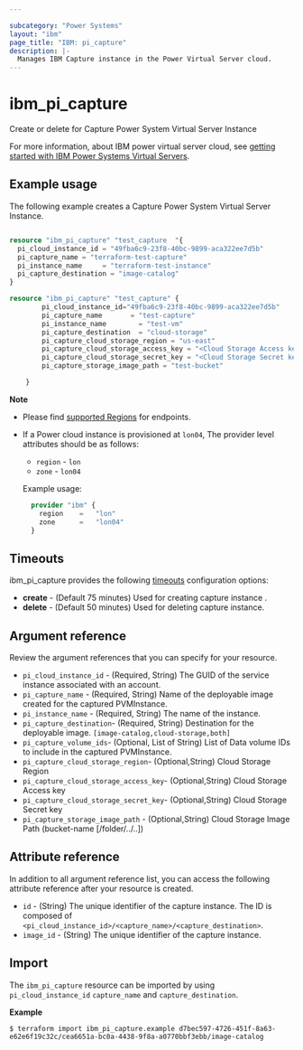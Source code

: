 ```yaml
---

subcategory: "Power Systems"
layout: "ibm"
page_title: "IBM: pi_capture"
description: |-
  Manages IBM Capture instance in the Power Virtual Server cloud.
---
```


# ibm_pi_capture
Create or delete for Capture Power System Virtual Server Instance

For more information, about IBM power virtual server cloud, see [getting started with IBM Power Systems Virtual Servers](https://cloud.ibm.com/docs/power-iaas?topic=power-iaas-getting-started).

## Example usage
The following example creates a Capture Power System Virtual Server Instance.

```terraform

resource "ibm_pi_capture" "test_capture  "{
  pi_cloud_instance_id = "49fba6c9-23f8-40bc-9899-aca322ee7d5b"
  pi_capture_name = "terraform-test-capture"
  pi_instance_name     = "terraform-test-instance"
  pi_capture_destination = "image-catalog"
}

```

```terraform
resource "ibm_pi_capture" "test_capture" {
		pi_cloud_instance_id="49fba6c9-23f8-40bc-9899-aca322ee7d5b"
		pi_capture_name       = "test-capture"
		pi_instance_name		= "test-vm"
		pi_capture_destination  = "cloud-storage"
		pi_capture_cloud_storage_region = "us-east"
		pi_capture_cloud_storage_access_key = "<Cloud Storage Access key>"
		pi_capture_cloud_storage_secret_key = "<Cloud Storage Secret key>"
		pi_capture_storage_image_path = "test-bucket"

	}

```

**Note**
* Please find [supported Regions](https://cloud.ibm.com/apidocs/power-cloud#endpoint) for endpoints.
* If a Power cloud instance is provisioned at `lon04`, The provider level attributes should be as follows:
  * `region` - `lon`
  * `zone` - `lon04`

  Example usage:
  
  ```terraform
    provider "ibm" {
      region    =   "lon"
      zone      =   "lon04"
    }
  ```
  
## Timeouts

ibm_pi_capture provides the following [timeouts](https://www.terraform.io/docs/language/resources/syntax.html) configuration options:

- **create** - (Default 75 minutes) Used for creating capture instance .
- **delete** - (Default 50 minutes) Used for deleting capture instance.

## Argument reference 
Review the argument references that you can specify for your resource. 

- `pi_cloud_instance_id` - (Required, String) The GUID of the service instance associated with an account.
- `pi_capture_name` - (Required, String) Name of the deployable image created for the captured PVMInstance.
- `pi_instance_name` - (Required, String) The name of the instance.
- `pi_capture_destination`- (Required, String) Destination for the deployable image.
`[image-catalog,cloud-storage,both]`
- `pi_capture_volume_ids`- (Optional, List of String)  List of Data volume IDs to include in the captured   PVMInstance.
- `pi_capture_cloud_storage_region`- (Optional,String) Cloud Storage Region
- `pi_capture_cloud_storage_access_key`- (Optional,String) Cloud Storage Access key
- `pi_capture_cloud_storage_secret_key`- (Optional,String) Cloud Storage Secret key
- `pi_capture_storage_image_path` - (Optional,String) Cloud Storage Image Path (bucket-name [/folder/../..])


## Attribute reference
In addition to all argument reference list, you can access the following attribute reference after your resource is created.

- `id` - (String) The unique identifier of the capture instance. The ID is composed of `<pi_cloud_instance_id>/<capture_name>/<capture_destination>`.
- `image_id` - (String) The unique identifier of the capture instance.


## Import

The `ibm_pi_capture` resource can be imported by using `pi_cloud_instance_id` `capture_name` and `capture_destination`.

**Example**
```
$ terraform import ibm_pi_capture.example d7bec597-4726-451f-8a63-e62e6f19c32c/cea6651a-bc0a-4438-9f8a-a0770bbf3ebb/image-catalog

```

